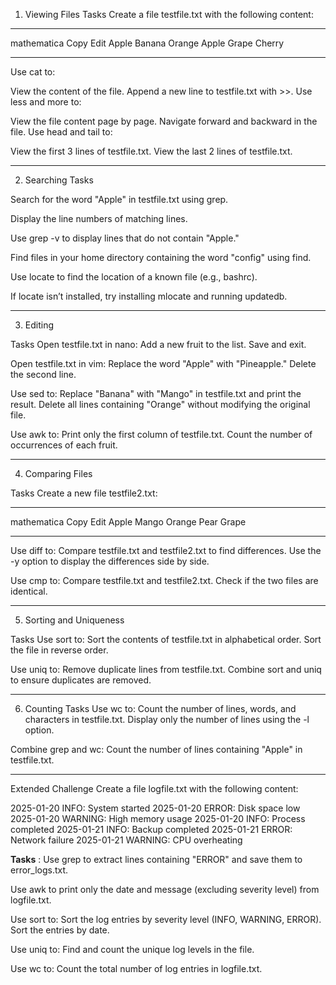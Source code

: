 
1. Viewing Files
Tasks
Create a file testfile.txt with the following content:

-----------------------------------------------------------------

mathematica
Copy
Edit
Apple
Banana
Orange
Apple
Grape
Cherry

---------------------

Use cat to:

View the content of the file.
Append a new line to testfile.txt with >>.
Use less and more to:

View the file content page by page.
Navigate forward and backward in the file.
Use head and tail to:

View the first 3 lines of testfile.txt.
View the last 2 lines of testfile.txt.

---------------------

2. Searching
Tasks

Search for the word "Apple" in testfile.txt using grep.

Display the line numbers of matching lines.

Use grep -v to display lines that do not contain "Apple."

Find files in your home directory containing the word "config" using find.

Use locate to find the location of a known file (e.g., bashrc).

If locate isn’t installed, try installing mlocate and running updatedb.

---------------------

3. Editing
   
Tasks
Open testfile.txt in nano:
Add a new fruit to the list.
Save and exit.

Open testfile.txt in vim:
Replace the word "Apple" with "Pineapple."
Delete the second line.

Use sed to:
Replace "Banana" with "Mango" in testfile.txt and print the result.
Delete all lines containing "Orange" without modifying the original file.

Use awk to:
Print only the first column of testfile.txt.
Count the number of occurrences of each fruit.

---------------------

4. Comparing Files
   
Tasks
Create a new file testfile2.txt:

---------------------

mathematica
Copy
Edit
Apple
Mango
Orange
Pear
Grape

---------------------

Use diff to:
Compare testfile.txt and testfile2.txt to find differences.
Use the -y option to display the differences side by side.


Use cmp to:
Compare testfile.txt and testfile2.txt.
Check if the two files are identical.


---------------------

5. Sorting and Uniqueness
   
Tasks
Use sort to:
Sort the contents of testfile.txt in alphabetical order.
Sort the file in reverse order.

Use uniq to:
Remove duplicate lines from testfile.txt.
Combine sort and uniq to ensure duplicates are removed.

---------------------

6. Counting
Tasks
Use wc to:
Count the number of lines, words, and characters in testfile.txt.
Display only the number of lines using the -l option.

Combine grep and wc:
Count the number of lines containing "Apple" in testfile.txt.

---------------------

Extended Challenge
Create a file logfile.txt with the following content:

2025-01-20 INFO: System started
2025-01-20 ERROR: Disk space low
2025-01-20 WARNING: High memory usage
2025-01-20 INFO: Process completed
2025-01-21 INFO: Backup completed
2025-01-21 ERROR: Network failure
2025-01-21 WARNING: CPU overheating


**Tasks** :
Use grep to extract lines containing "ERROR" and save them to error_logs.txt.

Use awk to print only the date and message (excluding severity level) from logfile.txt.

Use sort to:
Sort the log entries by severity level (INFO, WARNING, ERROR).
Sort the entries by date.

Use uniq to:
Find and count the unique log levels in the file.

Use wc to:
Count the total number of log entries in logfile.txt.
